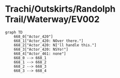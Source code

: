 # Trachi/Outskirts/Randolph Trail/Waterway/EV002


```mermaid
graph TD
    668_0["Actor_420"]
    668_1["Actor_420: NOver there."]
    668_2["Actor_420: NI'll handle this."]
    668_3["Actor_420: NSYo!"]
    668_4["Actor_461: none"]
    668_0 --> 668_1
    668_1 --> 668_2
    668_2 --> 668_3
    668_3 --> 668_4
```